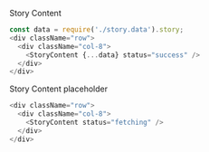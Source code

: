 Story Content

```js
const data = require('./story.data').story;
<div className="row">
  <div className="col-8">
    <StoryContent {...data} status="success" />
  </div>
</div>
```

Story Content placeholder

```js
<div className="row">
  <div className="col-8">
    <StoryContent status="fetching" />
  </div>
</div>
```
